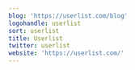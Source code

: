 ```yaml
---
blog: 'https://userlist.com/blog'
logohandle: userlist
sort: userlist
title: Userlist
twitter: userlist
website: 'https://userlist.com/'
---
```

